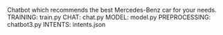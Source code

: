 Chatbot which recommends the best Mercedes-Benz car for your needs.
TRAINING: train.py
CHAT: chat.py
MODEL: model.py
PREPROCESSING: chatbot3.py
INTENTS: intents.json
